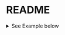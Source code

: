# README


<details>
  <summary> See Example below </summary>
    *To build [signal-collection](signal-collection) module:*
  
    ```
    $ .gradlew :signal-collection
    ```
</details>
